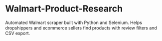 # Walmart-Product-Research
Automated Walmart scraper built with Python and Selenium. Helps dropshippers and ecommerce sellers find products with review filters and CSV export.
